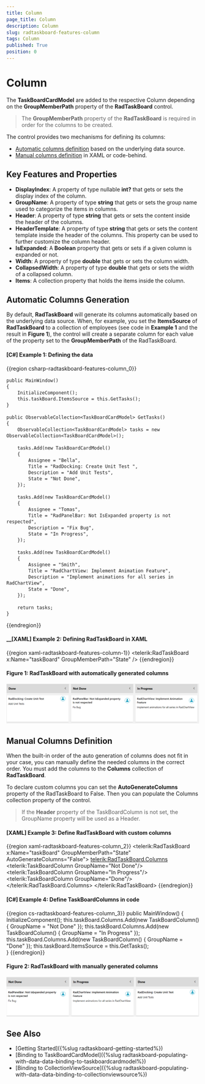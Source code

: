 ```yaml
---
title: Column
page_title: Column
description: Column
slug: radtaskboard-features-column
tags: Column
published: True
position: 0
---
```


# Column

The __TaskBoardCardModel__ are added to the respective Column depending on the __GroupMemberPath__ property of the __RadTaskBoard__ control. 

> The __GroupMemberPath__ property of the __RadTaskBoard__ is required in order for the columns to be created.

The control provides two mechanisms for defining its columns:
* [Automatic columns definition](#automatic-columns-generation) based on the underlying data source. 
* [Manual columns definition](#manual-columns-definition) in XAML or code-behind. 

## Key Features and Properties

* __DisplayIndex__: A property of type nullable __int?__ that gets or sets the display index of the column.
* __GroupName__: A property of type __string__ that gets or sets the group name used to categorize the items in columns.
* __Header__: A property of type __string__ that gets or sets the content inside the header of the columns.
* __HeaderTemplate__: A property of type __string__ that gets or sets the content template inside the header of the columns. This property can be used to further customize the column header.
* __IsExpanded__: A __Boolean__ property that gets or sets if a given column is expanded or not.
* __Width__: A property of type __double__ that gets or sets the column width.
* __CollapsedWidth__: A property of type __double__ that gets or sets the width of a collapsed column.
* __Items__: A collection property that holds the items inside the column.

## Automatic Columns Generation

By default, __RadTaskBoard__ will generate its columns automatically based on the underlying data source. When, for example, you set the __ItemsSource__ of __RadTaskBoard__ to a collection of employees (see code in __Example 1__ and the result in __Figure 1__), the control will create a separate column for each value of the property set to the __GroupMemberPath__ of the RadTaskBoard.

#### __[C#] Example 1: Defining the data__
{{region csharp-radtaskboard-features-column_0}}
	
	public MainWindow()
	{
		InitializeComponent();
		this.taskBoard.ItemsSource = this.GetTasks();
	}
	
	public ObservableCollection<TaskBoardCardModel> GetTasks()
	{
		ObservableCollection<TaskBoardCardModel> tasks = new ObservableCollection<TaskBoardCardModel>();
		
		tasks.Add(new TaskBoardCardModel()
		{
			Assignee = "Bella",
			Title = "RadDocking: Create Unit Test ",
			Description = "Add Unit Tests",
			State = "Not Done",              
		});
		
		tasks.Add(new TaskBoardCardModel()
		{
			Assignee = "Tomas",
			Title = "RadPanelBar: Not IsExpanded property is not respected",
			Description = "Fix Bug",
			State = "In Progress",
		});

		tasks.Add(new TaskBoardCardModel()
		{
			Assignee = "Smith",
			Title = "RadChartView: Implement Animation Feature",
			Description = "Implement animations for all series in RadChartView",
			State = "Done",
		});
		
		return tasks;
	}
{{endregion}}

#### __[XAML] Example 2: Defining RadTaskBoard in XAML
{{region xaml-radtaskboard-features-column-1}}
    <telerik:RadTaskBoard x:Name="taskBoard" GroupMemberPath="State" />
{{endregion}}

#### Figure 1: RadTaskBoard with automatically generated columns
![Telerik TaskBoard Column 0](images/taskboard_column_0.png)

## Manual Columns Definition

When the built-in order of the auto generation of columns does not fit in your case, you can manually define the needed columns in the correct order. You must add the columns to the __Columns__ collection of __RadTaskBoard__.

To declare custom columns you can set the __AutoGenerateColumns__ property of the RadTaskBoard to False. Then you can populate the Columns collection property of the control.

> If the __Header__ property of the TaskBoardColumn is not set, the GroupName property will be used as a Header.

#### __[XAML] Example 3: Define RadTaskBoard with custom columns__
{{region xaml-radtaskboard-features-column_2}}
	<telerik:RadTaskBoard x:Name="taskBoard" GroupMemberPath="State" AutoGenerateColumns="False">
		<telerik:RadTaskBoard.Columns>
			<telerik:TaskBoardColumn GroupName="Not Done"/>
			<telerik:TaskBoardColumn GroupName="In Progress"/>
			<telerik:TaskBoardColumn GroupName="Done"/>
		</telerik:RadTaskBoard.Columns>
	</telerik:RadTaskBoard>
{{endregion}}

#### __[C#] Example 4: Define TaskBoardColumns in code__
{{region cs-radtaskboard-features-column_3}}
	public MainWindow()
	{
		InitializeComponent();
		this.taskBoard.Columns.Add(new TaskBoardColumn() { GroupName = "Not Done" });
		this.taskBoard.Columns.Add(new TaskBoardColumn() { GroupName = "In Progress" });
		this.taskBoard.Columns.Add(new TaskBoardColumn() { GroupName = "Done" });
		this.taskBoard.ItemsSource = this.GetTasks();            
	}
{{endregion}}

#### Figure 2: RadTaskBoard with manually generated columns
![Telerik TaskBoard Column 1](images/taskboard_column_1.png)


## See Also
 * [Getting Started]({%slug radtaskboard-getting-started%})
 * [Binding to TaskBoardCardModel]({%slug radtaskboard-populating-with-data-data-binding-to-taskboardcardmodel%})
 * [Binding to CollectionViewSource]({%slug radtaskboard-populating-with-data-data-binding-to-collectionviewsource%})